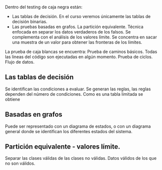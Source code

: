 Dentro del testing de caja negra están:
- Las tablas de decisión. En el curso veremos únicamente las tablas de decisión binarias.
- Las pruebas basadas en grafos.
La partición equivalente. Técnica enfocada en separar los datos verdaderos
de los falsos. Se complementa con el análisis de los valores límite. Se concentra en sacar una muestra de un valor para obtener las fronteras de los límites.

La prueba de caja blancas se encuentra:
Prueba de caminos básicos. Todas las lineas del código son ejecutadas en algún momento.
Prueba de ciclos. 
Flujo de datos.

## Las tablas de decisión
Se identifican las condiciones a evaluar.
Se generan las reglas, las reglas dependen del número de condiciones. Como es una tabla limitada se obtiene

## Basadas en grafos
Puede ser representado con un diagrama de estados, o con un diagrama general donde se identifican los diferentes estados del sistema.

## Partición equivalente - valores límite.
Separar las clases válidas de las clases no válidas. Datos válidos de los que no son válidos.
